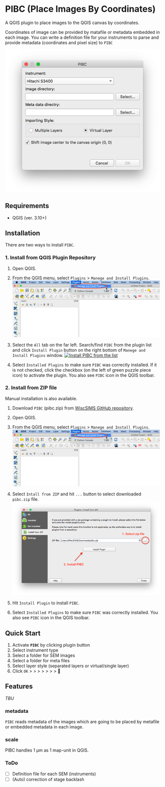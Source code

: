 # PIBC (Place Images By Coordinates)

A QGIS plugin to place images to the QGIS canvas by coordinates.

Coordinates of image can be provided by matafile or metadata embedded in each image. You can write a definition file for your instruments to parse and provide metadata (coordinates and pixel size) to `PIBC`

<img src="img/readme/PIBC_main_window.png" alt="PIBC main window">

## Requirements

- QGIS (ver. 3.10+)

## Installation

There are two ways to install `PIBC`.

### 1. Install from QGIS Plugin Repository

1. Open QGIS.

2. From the QGIS menu, select `Plugins` > `Manege and Install Plugins`.
   <a href="img/readme/plugin_install_menu.png" target="_blank"><img src="img/readme/plugin_install_menu.png" width="500" alt=""></a>

3. Select the `All` tab on the far left. Search/find `PIBC` from the plugin list and click `Install Plugin` button on the right bottom of `Manege and Install Plugins` window.
   <a href="img/readme/plugin_install.png" target="_blank"><img src="img/readme/plugin_install.png" width="600" alt="Install PIBC from the list"></a>

4. Select `Installed Plugins` to make sure `PIBC` was correctly installed. If it is not checked, click the checkbox (on the left of green puzzle piece icon) to activate the plugin. You also see `PIBC` icon in the QGIS toolbar.

### 2. Install from ZIP file

Manual installation is also available.

1. Download `PIBC` (pibc.zip) from [WiscSIMS GitHub repository](https://github.com/wiscsims/pibc/releases/latest).

2. Open QGIS.

3. From the QGIS menu, select `Plugins` > `Manege and Install Plugins`.
   <a href="img/readme/plugin_install_menu.png" target="_blank"><img src="img/readme/plugin_install_menu.png" width="500" alt=""></a>

4. Select `Intall from ZIP` and hit `...` button to select downloaded `pibc.zip` file.
   <a href="img/readme/plugin_install_zip.png" target="_blank"><img src="img/readme/plugin_install_zip.png" width="600" alt="Install PIBC from zip file"></a>

5. Hit `Install Plugin` to install `PIBC`.
6. Select `Installed Plugins` to make sure `PIBC` was correctly installed. You also see `PIBC` icon in the QGIS toolbar.

## Quick Start

1. Activate **`PIBC`** by clicking plugin button
1. Select instrument type
1. Select a folder for SEM images
1. Select a folder for meta files
1. Select layer style (separated layers or virtual/single layer)
1. Click `OK` > > > > > > > 🎉

## Features

_TBU_

### metadata

`PIBC` reads metadata of the images which are going to be placed by metafile or embedded metadata in each image.

### scale

PIBC handles 1 µm as 1 map-unit in QGIS.

### ToDo

- [ ] Definition file for each SEM (instruments)
- [ ] (Auto) correction of stage backlash
